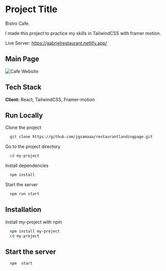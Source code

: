 # Project Title

Bistro Cafe.

I made this project to practice my skills in TailwindCSS with framer motion.

Live Server: https://gabrielrestaurant.netlify.app/

## Main Page

![Cafe Website ](https://i.ibb.co/TWmrntL/bistrobig.png)

## Tech Stack

**Client:** React, TailwindCSS, Framer-motion

## Run Locally

Clone the project

```bash
  git clone https://github.com/jgsamaaa/restaurantlandingpage.git
```

Go to the project directory

```bash
  cd my-project
```

Install dependencies

```bash
  npm install
```

Start the server

```bash
  npm run start
```

## Installation

Install my-project with npm

```bash
  npm install my-project
  cd my-project
```

## Start the server

```bash
  npm  start
```
